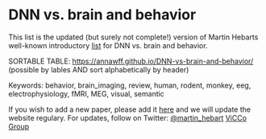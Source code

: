 # DNN vs. brain and behavior
This list is the updated  (but surely not complete!) version of Martin Hebarts well-known introductory [list](https://docs.google.com/document/d/1qil2ylAnw6XrHPymYjKKYNDJn2qZQYA_Qg2_ijl-MaQ/edit#heading=h.oj7nw2h2lp7j) for DNN vs. brain and behavior.

SORTABLE TABLE: https://annawff.github.io/DNN-vs-brain-and-behavior/
(possible by lables AND sort alphabetically by header)


Keywords: behavior, brain_imaging, review, human, rodent, monkey, eeg, electrophysiology, fMRI, MEG, visual, semantic


If you wish to add a new paper, please add it [here](https://docs.google.com/spreadsheets/d/1Dgbqh19xYWZ8MSJwEOu9XSaZzCWD-DbmL7oq395-prk/edit?usp=sharing) and we will update the website regulary. For updates, follow on Twitter: [@martin_hebart](https://twitter.com/martin_hebart) [ViCCo Group](https://hebartlab.com/)
